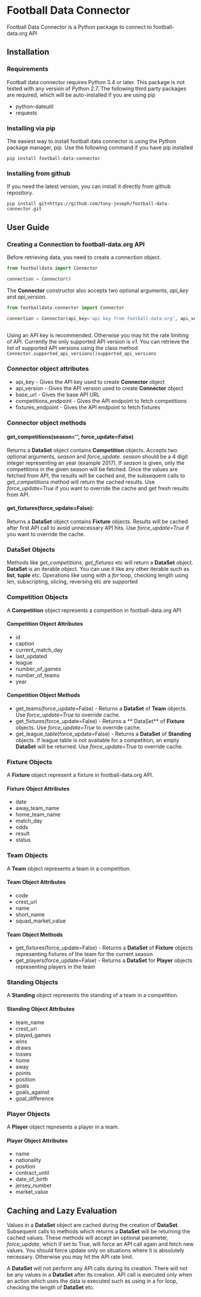 # Football Data Connector
Football Data Connector is a Python package to connect to football-data.org API

## Installation

### Requirements
Football data connector requires Python 3.4 or later. This package is not tested with any version of Python 2.7. The 
following third party packages are required, which will be auto-installed if you are using pip
* python-dateutil
* requests 

### Installing via pip
The easiest way to install football data connector is using the Python package manager, pip. Use the following command 
if you have pip installed

`pip install football-data-connector`

### Installing from github
If you need the latest version, you can install it directly from github repository.

`pip install git+https://github.com/tony-joseph/football-data-connector.git`


## User Guide

### Creating a Connection to football-data.org API

Before retrieving data, you need to create a connection object.

```python
from footballdata import Connector

connection = Connector()
``` 

The **Connector** constructor also accepts two optional arguments, *api_key* and *api_version*.

```python
from footballdata.connector import Connector

connection = Connector(api_key='api key from football-data.org', api_version='v1')
    
```

Using an API key is recommended. Otherwise you may hit the rate limiting of API. Currently the only supported API
version is *v1*. You can retrieve the list of supported API versions using the class method 
`Connector.supported_api_versions()supported_api_versions`

### Connector object attributes

* api_key - Gives the API key used to create **Connector** object
* api_version - Gives the API version used to create **Connector** object
* base_url - Gives the base API URL
* competitions_endpoint - Gives the API endpoint to fetch competitions
* fixtures_endpoint - Gives the API endpoint to fetch fixtures

### Connector object methods

#### get_competitions(season='', force_update=False)

Returns a **DataSet** object contains **Competition** objects. Accepts two optional arguments, *season* and *force_update*. 
*season* should be a 4 digit integer representing an year (example 2017). If *season* is given, only the competitions in
the given season will be fetched. Once the values are fetched from API, the results will be cached and, 
the subsequent calls to *get_competitions* method will return the cached results. Use *force_update=True* if you want to
override the cache and get fresh results from API.

#### get_fixtures(force_update=False): 

Returns a **DataSet** object contains **Fixture** objects. Results will be cached after first API call to avoid 
unnecessary API hits. Use *force_update=True* if you want to override the cache.


### DataSet Objects

Methods like *get_competitions*, *get_fixtures* etc will return a **DataSet** object. **DataSet** is an iterable object.
You can use it like any other iterable such as **list**, **tuple** etc. Operations like using with a *for* loop, 
checking length using *len*, subscripting, slicing, reversing etc are supported


### Competition Objects

A **Competition** object represents a competition in football-data.org API

#### Competition Object Attributes

* id
* caption
* current_match_day
* last_updated
* league
* number_of_games
* number_of_teams
* year

#### Competition Object Methods

* get_teams(force_update=False) - Returns a **DataSet** of **Team** objects. Use *force_update=True* to override cache. 
* get_fixtures(force_update=False) - Returns a ** DataSet** of **Fixture** objects. Use *force_update=True* to override 
cache.
* get_league_table(force_update=False) - Returns a **DataSet** of **Standing** objects. If league table is not available 
for a competition, an empty **DataSet** will be returned. Use *force_update=True* to override cache.


### Fixture Objects

A **Fixture** object represent a fixture in football-data.org API.

#### Fixture Object Attributes

* date
* away_team_name
* home_team_name
* match_day
* odds
* result
* status


### Team Objects

A **Team** object represents a team in a competition.

#### Team Object Attributes

* code
* crest_url
* name
* short_name
* squad_market_value

#### Team Object Methods

* get_fixtures(force_update=False) - Returns a **DataSet** of **Fixture** objects representing fixtures of the team for 
the current season
* get_players(force_update=False) - Returns a **DataSet** for **Player** objects representing players in the team


### Standing Objects

A **Standing** object represents the standing of a team in a competition.

#### Standing Object Attributes

* team_name
* crest_uri
* played_games
* wins
* draws
* losses
* home
* away
* points
* position
* goals
* goals_against
* goal_difference


### Player Objects

A **Player** object represents a player in a team.

#### Player Object Attributes

* name
* nationality
* position
* contract_until
* date_of_birth
* jersey_number
* market_value


## Caching and Lazy Evaluation

Values in a **DataSet** object are cached during the creation of **DataSet**. Subsequent calls to methods which returns 
a **DataSet** will be returning the cached values. These methods will accept an optional parameter, *force_update*, 
which if set to True, will force an API call again and fetch new values. You should force update only on situations
where it is absolutely necessary. Otherwise you may hit the API rate limit.

A **DataSet** will not perform any API calls during its creation. There will not be any values in a **DataSet** after 
its creation. API call is executed only when an action which uses the data is executed such as using in a for loop, 
checking the length of **DataSet** etc.
